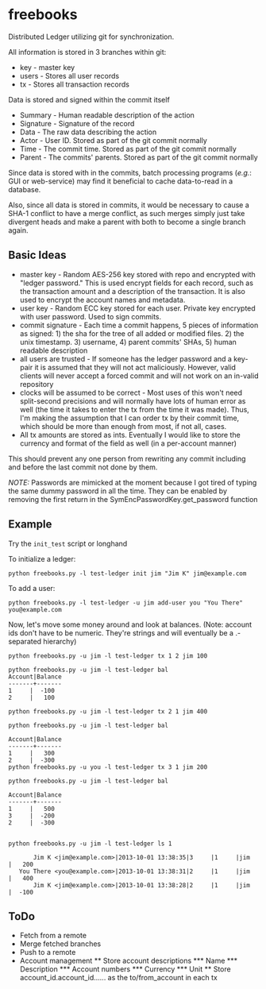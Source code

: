 freebooks
=========

Distributed Ledger utilizing git for synchronization.

All information is stored in 3 branches within git:

* key - master key
* users - Stores all user records
* tx - Stores all transaction records

Data is stored and signed within the commit itself

* Summary - Human readable description of the action
* Signature - Signature of the record
* Data - The raw data describing the action
* Actor - User ID. Stored as part of the git commit normally
* Time - The commit time. Stored as part of the git commit normally
* Parent - The commits' parents. Stored as part of the git commit normally

Since data is stored with in the commits, batch processing programs (_e.g._: GUI or web-service) may find it beneficial to cache data-to-read in a database.

Also, since all data is stored in commits, it would be necessary to cause a SHA-1 conflict to have a merge conflict, as such merges simply just take divergent heads and make a parent with both to become a single branch again.

Basic Ideas
-----------

* master key - Random AES-256 key stored with repo and encrypted with "ledger password." This is used encrypt fields for each record, such as the transaction amount and a description of the transaction.  It is also used to encrypt the account names and metadata.
* user key - Random ECC key stored for each user. Private key encrypted with user password. Used to sign commits.
* commit signature - Each time a commit happens, 5 pieces of information as signed: 1) the sha for the tree of all added or modified files. 2) the unix timestamp. 3) username, 4) parent commits' SHAs, 5) human readable description
* all users are trusted - If someone has the ledger password and a key-pair it is assumed that they will not act maliciously. However, valid clients will never accept a forced commit and will not work on an in-valid repository
* clocks will be assumed to be correct - Most uses of this won't need split-second precisions and will normally have lots of human error as well (the time it takes to enter the tx from the time it was made).  Thus, I'm making the assumption that I can order tx by their commit time, which should be more than enough from most, if not all, cases.
* All tx amounts are stored as ints. Eventually I would like to store the currency and format of the field as well (in a per-account manner)

This should prevent any one person from rewriting any commit including and before the last commit not done by them.

*NOTE:* Passwords are mimicked at the moment because I got tired of typing the same dummy password in all the time. They can be enabled by removing the first return in the SymEncPasswordKey.get_password function

Example
-------

Try the `init_test` script or longhand

To initialize a ledger:

    python freebooks.py -l test-ledger init jim "Jim K" jim@example.com

To add a user:

    python freebooks.py -l test-ledger -u jim add-user you "You There" you@example.com

Now, let's move some money around and look at balances. (Note: account ids don't have to be numeric.  They're strings and will eventually be a .-separated hierarchy)

    python freebooks.py -u jim -l test-ledger tx 1 2 jim 100

    python freebooks.py -u jim -l test-ledger bal
    Account|Balance
    -------+-------
    1     |  -100
    2     |   100

    python freebooks.py -u jim -l test-ledger tx 2 1 jim 400

    python freebooks.py -u jim -l test-ledger bal

    Account|Balance
    -------+-------
    1     |   300
    2     |  -300
    python freebooks.py -u you -l test-ledger tx 3 1 jim 200

    python freebooks.py -u jim -l test-ledger bal

    Account|Balance
    -------+-------
    1     |   500
    3     |  -200
    2     |  -300


    python freebooks.py -u jim -l test-ledger ls 1

           Jim K <jim@example.com>|2013-10-01 13:38:35|3     |1     |jim   |   200
       You There <you@example.com>|2013-10-01 13:38:31|2     |1     |jim   |   400
           Jim K <jim@example.com>|2013-10-01 13:38:28|2     |1     |jim   |  -100

ToDo
----

* Fetch from a remote
* Merge fetched branches
* Push to a remote
* Account management
** Store account descriptions
*** Name
*** Description
*** Account numbers
*** Currency
*** Unit
** Store account_id.account_id...... as the to/from_account in each tx
